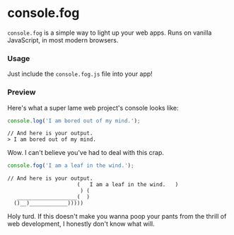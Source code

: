 console.fog
============

`console.fog` is a simple way to light up your web apps.
Runs on vanilla JavaScript, in most modern browsers.

### Usage

Just include the `console.fog.js` file into your app!

### Preview

Here's what a super lame web project's console looks like:

```javascript
console.log('I am bored out of my mind.');
```
```
// And here is your output.
> I am bored out of my mind.
```

Wow. I can't believe you've had to deal with this crap.

```javascript
console.fog('I am a leaf in the wind.');
```
```
// And here is your output.
                      (   I am a leaf in the wind.   )
                       ) (
   ___________________(  )
  ()__)____________)))))  
```

Holy turd. If this doesn't make you wanna poop your pants from the thrill of web
development, I honestly don't know what will.

